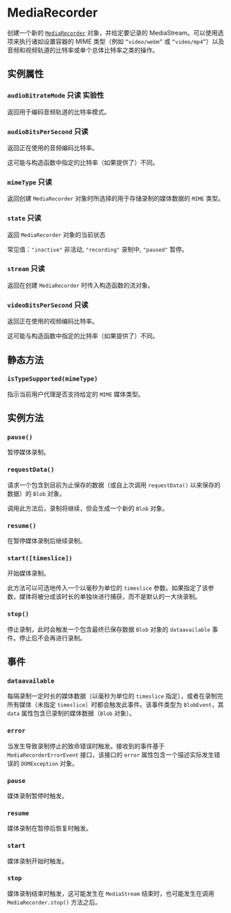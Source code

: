 # MediaRecorder

创建一个新的 [`MediaRecorder`](https://developer.mozilla.org/en-US/docs/Web/API/MediaRecorder) 对象，并给定要记录的 MediaStream。可以使用选项来执行诸如设置容器的 MIME 类型（例如 `“video/webm”` 或 `“video/mp4”`）以及音频和视频轨道的比特率或单个总体比特率之类的操作。

## 实例属性

### `audioBitrateMode` <Badge type="info">只读</Badge> <Badge type="warning">实验性</Badge>

返回用于编码音频轨道的比特率模式。

### `audioBitsPerSecond` <Badge type="info">只读</Badge>

返回正在使用的音频编码比特率。

这可能与构造函数中指定的比特率（如果提供了）不同。

### `mimeType` <Badge type="info">只读</Badge>

返回创建 `MediaRecorder` 对象时所选择的用于存储录制的媒体数据的 `MIME` 类型。

### `state` <Badge type="info">只读</Badge>

返回 `MediaRecorder` 对象的当前状态

常见值：`"inactive"` 非活动, `"recording"` 录制中, `"paused"` 暂停。

### `stream` <Badge type="info">只读</Badge>

返回在创建 `MediaRecorder` 时传入构造函数的流对象。

### `videoBitsPerSecond` <Badge type="info">只读</Badge>

返回正在使用的视频编码比特率。

这可能与构造函数中指定的比特率（如果提供了）不同。

## 静态方法

### `isTypeSupported(mimeType)`

指示当前用户代理是否支持给定的 `MIME` 媒体类型。

## 实例方法

### `pause()`

暂停媒体录制。

### `requestData()`

请求一个包含到目前为止保存的数据（或自上次调用 `requestData()` 以来保存的数据）的 `Blob` 对象。

调用此方法后，录制将继续，但会生成一个新的 `Blob` 对象。

### `resume()`

在暂停媒体录制后继续录制。

### `start([timeslice])`

开始媒体录制。

此方法可以可选地传入一个以毫秒为单位的 `timeslice` 参数。如果指定了该参数，媒体将被分成该时长的单独块进行捕获，而不是默认的一大块录制。

### `stop()`

停止录制，此时会触发一个包含最终已保存数据 `Blob` 对象的 `dataavailable` 事件。停止后不会再进行录制。

## 事件

### `dataavailable`

每隔录制一定时长的媒体数据（以毫秒为单位的 `timeslice` 指定），或者在录制完所有媒体（未指定 `timeslice`）时都会触发此事件。该事件类型为 `BlobEvent`，其 `data` 属性包含已录制的媒体数据（`Blob` 对象）。

### `error`

当发生导致录制停止的致命错误时触发。接收到的事件基于 `MediaRecorderErrorEvent` 接口，该接口的 `error` 属性包含一个描述实际发生错误的 `DOMException` 对象。

### `pause`

媒体录制暂停时触发。

### `resume`

媒体录制在暂停后恢复时触发。

### `start`

媒体录制开始时触发。

### `stop`

媒体录制结束时触发，这可能发生在 `MediaStream` 结束时，也可能发生在调用 `MediaRecorder.stop()` 方法之后。
